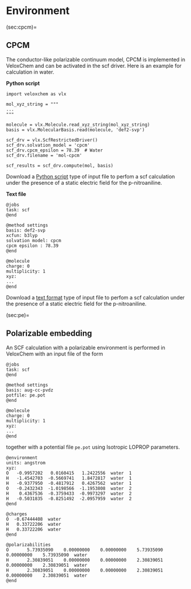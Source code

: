 # Environment

(sec:cpcm)=
## CPCM
The conductor-like polarizable continuum model, CPCM is implemented in VeloxChem and can be activated in the scf driver. Here is an example for calculation in water.

**Python script**
```
import veloxchem as vlx

mol_xyz_string = """
...
"""

molecule = vlx.Molecule.read_xyz_string(mol_xyz_string)
basis = vlx.MolecularBasis.read(molecule, 'def2-svp')

scf_drv = vlx.ScfRestrictedDriver()
scf_drv.solvation_model = 'cpcm'
scf_drv.cpcm_epsilon = 78.39  # Water
scf_drv.filename = 'mol-cpcm'

scf_results = scf_drv.compute(mol, basis)

```
Download a [Python script](../input_files/ethanol-cpcm.py) type of input file to perfom a scf calculation under the presence of a static electric field for the p-nitroaniline.

**Text file**
```
@jobs
task: scf
@end

@method settings
basis: def2-svp
xcfun: b3lyp
solvation model: cpcm
cpcm epsilon : 78.39
@end

@molecule
charge: 0
multiplicity: 1
xyz:
...
@end

```
Download a [text format](../input_files/ethanol-cpcm.inp) type of input file to perfom a scf calculation under the presence of a static electric field for the p-nitroaniline.

(sec:pe)=
## Polarizable embedding

An SCF calculation with a polarizable environment is performed in VeloxChem with an input file of the form

```
@jobs
task: scf
@end

@method settings
basis: aug-cc-pvdz
potfile: pe.pot
@end

@molecule
charge: 0
multiplicity: 1
xyz:
...
@end
```

together with a potential file `pe.pot` using Isotropic LOPROP parameters.

```
@environment
units: angstrom
xyz:
O   -0.9957202   0.0160415   1.2422556  water  1
H   -1.4542703  -0.5669741   1.8472817  water  1
H   -0.9377950  -0.4817912   0.4267562  water  1
O   -0.2432343  -1.0198566  -1.1953808  water  2
H    0.4367536  -0.3759433  -0.9973297  water  2
H   -0.5031835  -0.8251492  -2.0957959  water  2
@end

@charges
O  -0.67444408  water
H   0.33722206  water
H   0.33722206  water
@end

@polarizabilities
O       5.73935090    0.00000000    0.00000000    5.73935090    0.00000000    5.73935090  water
H       2.30839051    0.00000000    0.00000000    2.30839051    0.00000000    2.30839051  water
H       2.30839051    0.00000000    0.00000000    2.30839051    0.00000000    2.30839051  water
@end
```
